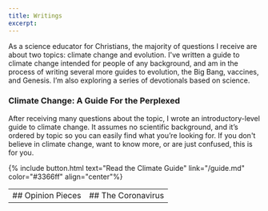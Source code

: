 ```yaml
---
title: Writings
excerpt:
---
```


As a science educator for Christians, the majority of questions I receive are about two topics: climate change and evolution. I've written a guide to climate change intended for people of any background, and am in the process of writing several more guides to evolution, the Big Bang, vaccines, and Genesis. I’m also exploring a series of devotionals based on science.

### Climate Change: A Guide For the Perplexed
After receiving many questions about the topic, I wrote an introductory-level guide to climate change. It assumes no scientific background, and it’s ordered by topic so you can easily find what you’re looking for. If you don't believe in climate change, want to know more, or are just confused, this is for you.

{% include button.html text="Read the Climate Guide" link="/guide.md" color="#3366ff" align="center"%}

<table>
    <tr>
        <td> ## Opinion Pieces</td>
        <td> ## The Coronavirus</td>
    </tr>
</table>
